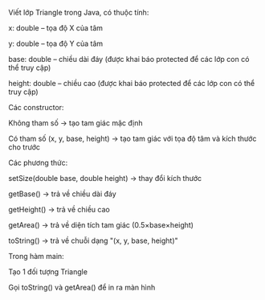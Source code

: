 Viết lớp Triangle trong Java, có thuộc tính:

x: double – tọa độ X của tâm

y: double – tọa độ Y của tâm

base: double – chiều dài đáy (được khai báo protected để các lớp con có thể truy cập)

height: double – chiều cao (được khai báo protected để các lớp con có thể truy cập)

Các constructor:

Không tham số → tạo tam giác mặc định

Có tham số (x, y, base, height) → tạo tam giác với tọa độ tâm và kích thước cho trước

Các phương thức:

setSize(double base, double height) → thay đổi kích thước

getBase() → trả về chiều dài đáy

getHeight() → trả về chiều cao

getArea() → trả về diện tích tam giác (0.5×base×height)

toString() → trả về chuỗi dạng "(x, y, base, height)"

Trong hàm main:

Tạo 1 đối tượng Triangle

Gọi toString() và getArea() để in ra màn hình